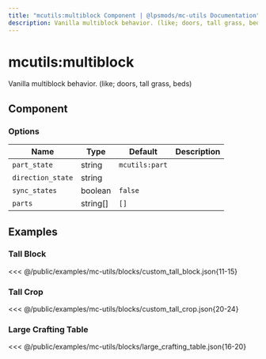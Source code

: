```yaml
---
title: "mcutils:multiblock Component | @lpsmods/mc-utils Documentation"
description: Vanilla multiblock behavior. (like; doors, tall grass, beds)
---
```


# mcutils:multiblock

Vanilla multiblock behavior. (like; doors, tall grass, beds)

## Component

### Options

| Name              | Type     | Default        | Description |
| ----------------- | -------- | -------------- | ----------- |
| `part_state`      | string   | `mcutils:part` |             |
| `direction_state` | string   |                |             |
| `sync_states`     | boolean  | `false`        |             |
| `parts`           | string[] | `[]`           |             |

## Examples

### Tall Block

<<< @/public/examples/mc-utils/blocks/custom_tall_block.json{11-15}

### Tall Crop

<<< @/public/examples/mc-utils/blocks/custom_tall_crop.json{20-24}

### Large Crafting Table

<<< @/public/examples/mc-utils/blocks/large_crafting_table.json{16-20}
